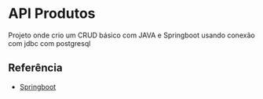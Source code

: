 
# API Produtos

Projeto onde crio um CRUD básico com JAVA e Springboot usando conexão com jdbc com postgresql



## Referência

 - [Springboot](https://spring.io/projects/spring-boot)

